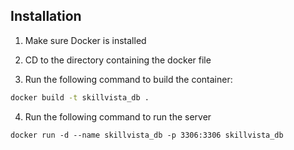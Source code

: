 ## Installation

1. Make sure Docker is installed

2. CD to the directory containing the docker file

3. Run the following command to build the container:
``` zsh
docker build -t skillvista_db .
```

4. Run the following command to run the server
``` shell
docker run -d --name skillvista_db -p 3306:3306 skillvista_db
```